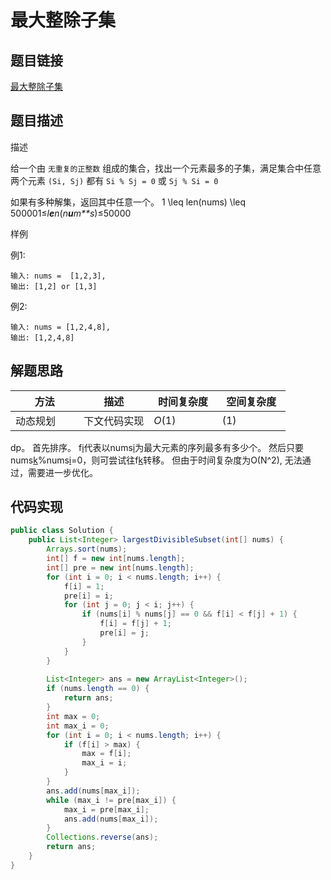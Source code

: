 
#  最大整除子集

## 题目链接

[最大整除子集](https://www.lintcode.com/problem/603/?_from=collection&fromId=161)

## 题目描述

描述

给一个由 `无重复的正整数` 组成的集合，找出一个元素最多的子集，满足集合中任意两个元素 `(Si, Sj)` 都有 `Si % Sj = 0` 或 `Sj % Si = 0`

如果有多种解集，返回其中任意一个。
1 \leq len(nums) \leq 500001≤*l**e**n*(*n**u**m**s*)≤50000

样例

例1:

```
输入: nums =  [1,2,3], 
输出: [1,2] or [1,3]
```

例2:

```
输入: nums = [1,2,4,8], 
输出: [1,2,4,8]
```



## 解题思路

| <div style="width:70pt">方法</div>  |描述 |<div style="width:70pt">时间复杂度</div> |<div style="width:70pt">空间复杂度</div>|
|---|---|---|---|
|  动态规划 | 下文代码实现  | $O(1)$|$(1)$|

dp。 首先排序。 f[i](https://www.jiuzhang.com/problem/largest-divisible-subset/)代表以nums[i](https://www.jiuzhang.com/problem/largest-divisible-subset/)为最大元素的序列最多有多少个。 然后只要nums[k](https://www.jiuzhang.com/problem/largest-divisible-subset/)%nums[i](https://www.jiuzhang.com/problem/largest-divisible-subset/)=0，则可尝试往f[k](https://www.jiuzhang.com/problem/largest-divisible-subset/)转移。 但由于时间复杂度为O(N^2), 无法通过，需要进一步优化。

## 代码实现

```java
public class Solution {
    public List<Integer> largestDivisibleSubset(int[] nums) {
        Arrays.sort(nums);
        int[] f = new int[nums.length];
        int[] pre = new int[nums.length];
        for (int i = 0; i < nums.length; i++) {
            f[i] = 1;
            pre[i] = i;
            for (int j = 0; j < i; j++) {
                if (nums[i] % nums[j] == 0 && f[i] < f[j] + 1) {
                    f[i] = f[j] + 1;
                    pre[i] = j;
                }
            }
        }
        
        List<Integer> ans = new ArrayList<Integer>();
        if (nums.length == 0) {
            return ans;
        }
        int max = 0;
        int max_i = 0;
        for (int i = 0; i < nums.length; i++) {
            if (f[i] > max) {
                max = f[i];
                max_i = i;
            }
        }
        ans.add(nums[max_i]);
        while (max_i != pre[max_i]) {
            max_i = pre[max_i];
            ans.add(nums[max_i]);
        }
        Collections.reverse(ans);
        return ans;
    }
}
```

